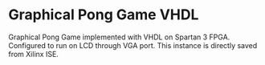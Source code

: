 # Graphical Pong Game VHDL
 Graphical Pong Game implemented with VHDL on Spartan 3 FPGA. Configured to run on LCD through VGA port.
 This instance is directly saved from Xilinx ISE.

